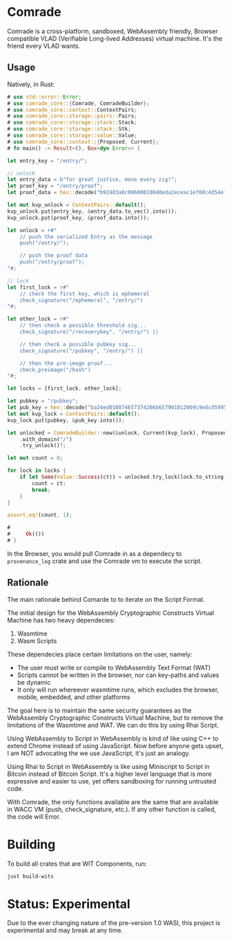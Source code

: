 # Comrade

Comrade is a cross-platform, sandboxed, WebAssembly friendly, Browser compatible VLAD (Verifiable Long-lived Addresses) virtual machine. It's the friend every VLAD wants.

## Usage

Natively, in Rust:

```rust
# use std::error::Error;
# use comrade_core::{Comrade, ComradeBuilder};
# use comrade_core::context::ContextPairs;
# use comrade_core::storage::pairs::Pairs;
# use comrade_core::storage::stack::Stack;
# use comrade_core::storage::stack::Stk;
# use comrade_core::storage::value::Value; 
# use comrade_core::context::{Proposed, Current};
# fn main() -> Result<(), Box<dyn Error>> {

let entry_key = "/entry/";

// unlock
let entry_data = b"for great justice, move every zig!";
let proof_key = "/entry/proof";
let proof_data = hex::decode("b92483a6c00600010040eda2eceac1ef60c4d54efc7b50d86b198ba12358749e5069dbe0a5ca6c3e7e78912a21c67a18a4a594f904e7df16f798d929d7a8cee57baca89b4ed0dfd1c801").unwrap();

let mut kvp_unlock = ContextPairs::default();
kvp_unlock.put(entry_key, &entry_data.to_vec().into());
kvp_unlock.put(proof_key, &proof_data.into());

let unlock = r#"
    // push the serialized Entry as the message
    push("/entry/"); 

    // push the proof data
    push("/entry/proof");
"#;

// lock
let first_lock = r#"
    // check the first key, which is ephemeral
    check_signature("/ephemeral", "/entry/")
"#;

let other_lock = r#"
    // then check a possible threshold sig...
    check_signature("/recoverykey", "/entry/") ||

    // then check a possible pubkey sig...
    check_signature("/pubkey", "/entry/") ||

    // then the pre-image proof...
    check_preimage("/hash")
"#;

let locks = [first_lock, other_lock];

let pubkey = "/pubkey";
let pub_key = hex::decode("ba24ed010874657374206b657901012069c9e8cd599542b5ff7e4cdc4265847feb9785330557edd6a9edae741ed4c3b2").unwrap();
let mut kvp_lock = ContextPairs::default();
kvp_lock.put(pubkey, &pub_key.into());

let unlocked = ComradeBuilder::new(&unlock, Current(kvp_lock), Proposed(kvp_unlock))
    .with_domain("/")
    .try_unlock()?;

let mut count = 0;

for lock in locks {
    if let Some(Value::Success(ct)) = unlocked.try_lock(lock.to_string())? {
        count = ct;
        break;
    }
}

assert_eq!(count, 1);

#
#     Ok(())
# }
```

In the Browser, you would pull Comrade in as a dependecy to `provenance_log` crate and use the Comrade vm to execute the script.

## Rationale

The main rationale behind Comarde to to iterate on the Script Format.

The initial design for the WebAssembly Cryptographic Constructs Virtual Machine has two heavy dependecies:
1. Wasmtime
2. Wasm Scripts

These dependecies place certain limitations on the user, namely:
- The user must write or compile to WebAssembly Text Format (WAT)
- Scripts cannot be written in the browser, nor can key-paths and values be dynamic
- It only will run whereever wasmtime runs, which excludes the browser, mobile, embedded, and other platforms

The goal here is to maintain the same security guarantees as the WebAssembly Cryptographic Constructs Virtual Machine, but to remove the limitations of the Wasmtime and WAT. We can do this by using Rhai Script.

Using WebAssembly to Script in WebAssembly is kind of like using C++ to extend Chrome instead of using JavaScript. Now before anyone gets upset, I am NOT advocating the we use JavaScript, it's just an analogy.

Using Rhai to Script in WebAssembly is like using Miniscript to Script in Bitcoin instead of Bitcoin Script. It's a higher level language that is more expressive and easier to use, yet offers sandboxing for running untrusted code.

With Comrade, the only functions available are the same that are available in WACC VM (push, check_signature, etc.). If any other function is called, the code will Error.

# Building

To build all crates that are WIT Components, run:

```sh
just build-wits
```

# Status: Experimental

Due to the ever changing nature of the pre-version 1.0 WASI, this project is experimental and may break at any time.
